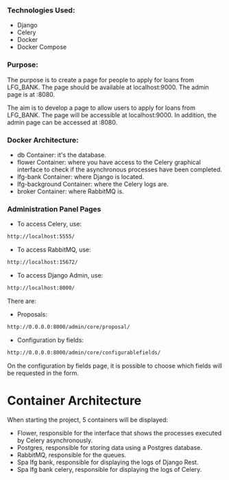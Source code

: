 ### Technologies Used:

- Django
- Celery
- Docker
- Docker Compose

### Purpose:

The purpose is to create a page for people to apply for loans from LFG_BANK. The page should be available at localhost:9000. The admin page is at :8080.

The aim is to develop a page to allow users to apply for loans from LFG_BANK. The page will be accessible at localhost:9000. In addition, the admin page can be accessed at :8080.

### Docker Architecture:

- db Container: it's the database.
- flower Container: where you have access to the Celery graphical interface to check if the asynchronous processes have been completed.
- lfg-bank Container: where Django is located.
- lfg-background Container: where the Celery logs are.
- broker Container: where RabbitMQ is.


### Administration Panel Pages

- To access Celery, use:
```bash
http://localhost:5555/
```

- To access RabbitMQ, use:
```bash
http://localhost:15672/
```

- To access Django Admin, use:
```bash
http://localhost:8000/
```
There are:

- Proposals:

```bash
http://0.0.0.0:8000/admin/core/proposal/
```

- Configuration by fields:

```bash
http://0.0.0.0:8000/admin/core/configurablefields/
```
On the configuration by fields page, it is possible to choose which fields will be requested in the form.


# Container Architecture

When starting the project, 5 containers will be displayed:

- Flower, responsible for the interface that shows the processes executed by Celery asynchronously.
- Postgres, responsible for storing data using a Postgres database.
- RabbitMQ, responsible for the queues.
- Spa lfg bank, responsible for displaying the logs of Django Rest.
- Spa lfg bank celery, responsible for displaying the logs of Celery.